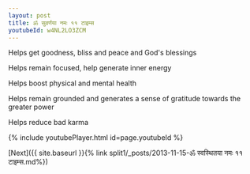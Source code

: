 ```yaml
---
layout: post
title: ॐ सुवर्णया नमः ११ टाइम्स
youtubeId: w4NL2LO3ZCM
---
```

 
 
Helps get goodness, bliss and peace and God's blessings
 
Helps remain focused, help generate inner energy 
 
Helps boost physical and mental health 
 
Helps remain grounded and generates a sense of gratitude towards the greater power 
 
Helps reduce bad karma
 
 
 
 


{% include youtubePlayer.html id=page.youtubeId %}
 
[Next]({{ site.baseurl }}{% link  split1/_posts/2013-11-15-ॐ स्वस्थितया नमः ११ टाइम्स.md%})
 
